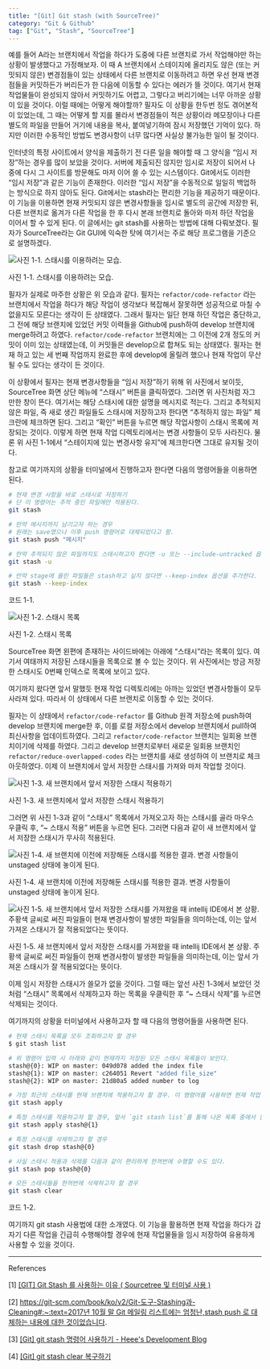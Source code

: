 ```yaml
---
title: "[Git] Git stash (with SourceTree)"
category: "Git & Github"
tag: ["Git", "Stash", "SourceTree"]
---
```


예를 들어 A라는 브랜치에서 작업을 하다가 도중에 다른 브랜치로 가서 작업해야만 하는 상황이 발생했다고 가정해보자. 이 때 A 브랜치에서 스테이지에 올리지도 않은 (또는 커밋되지 않은) 변경점들이 있는 상태에서 다른 브랜치로 이동하려고 하면 우선 현재 변경점들을 커밋하든가 버리든가 한 다음에 이동할 수 있다는 에러가 뜰 것이다. 여기서 현재 작업물들이 완성되지 않아서 커밋하기도 어렵고, 그렇다고 버리기에는 너무 아까운 상황이 있을 것이다. 이럴 때에는 어떻게 해야할까? 필자도 이 상황을 한두번 정도 겪어본적이 있었는데, 그 때는 어떻게 할 지를 몰라서 변경점들이 적은 상황이라 메모장이나 다른 별도의 파일을 만들어 거기에 내용을 복사, 붙여넣기하여 잠시 저장했던 기억이 있다. 하지만 이러한 수동적인 방법도 변경사항이 너무 많다면 사실상 불가능한 일이 될 것이다. 

인터넷의 특정 사이트에서 양식을 제출하기 전 다른 일을 해야할 때 그 양식을 “임시 저장”하는 경우를 많이 보았을 것이다. 서버에 제출되진 않지만 임시로 저장이 되어서 나중에 다시 그 사이트를 방문해도 마저 이어 쓸 수 있는 시스템이다. Git에서도 이러한 “임시 저장”과 같은 기능이 존재한다. 이러한 “임시 저장”을 수동적으로 일일히 백업하는 방식으로 하지 않아도 된다. Git에서는 stash라는 편리한 기능을 제공하기 때문이다. 이 기능을 이용하면 현재 커밋되지 않은 변경사항들을 임시로 별도의 공간에 저장한 뒤, 다른 브랜치로 옮겨가 다른 작업을 한 후 다시 본래 브랜치로 돌아와 마저 하던 작업을 이어서 할 수 있게 된다. 이 글에서는 git stash를 사용하는 방법에 대해 다뤄보겠다. 필자가 SourceTree라는 Git GUI에 익숙한 탓에 여기서는 주로 해당 프로그램을 기준으로 설명하겠다. 

![사진 1-1. 스태시를 이용하려는 모습.](/images/2025-08-19/git-stash/1.png)

사진 1-1. 스태시를 이용하려는 모습.

필자가 실제로 마주한 상황은 위 모습과 같다. 필자는 `refactor/code-refactor` 라는 브랜치에서 작업을 하다가 해당 작업이 생각보다 복잡해서 잘못하면 성공적으로 마칠 수 없을지도 모른다는 생각이 든 상태였다. 그래서 필자는 일단 현재 하던 작업은 중단하고, 그 전에 해당 브랜치에 있었던 커밋 이력들을 Github에 push하여 develop 브랜치에 merge하려고 하였다. `refactor/code-refactor` 브랜치에는 그 이전에 2개 정도의 커밋이 이미 있는 상태였는데, 이 커밋들은 develop으로 합쳐도 되는 상태였다. 필자는 현재 하고 있는 세 번째 작업까지 완료한 후에 develop에 올릴려 했으나 현재 작업이 무산될 수도 있다는 생각이 든 것이다. 

이 상황에서 필자는 현재 변경사항들을 “임시 저장”하기 위해 위 사진에서 보이듯, SourceTree 화면 상단 메뉴에 “스태시” 버튼을 클릭하였다. 그러면 위 사진처럼 자그만한 창이 뜬다. 여기서는 해당 스태시에 대한 설명을 메시지로 적는다. 그리고 추적되지 않은 파일, 즉 새로 생긴 파일들도 스태시에 저장하고자 한다면 “추적하지 않는 파일” 체크란에 체크하면 된다. 그리고 “확인” 버튼을 누르면 해당 작업사항이 스태시 목록에 저장되는 것이다. 이렇게 하면 현재 작업 디렉토리에서는 변경 사항들이 모두 사라진다. 물론 위 사진 1-1에서 “스테이지에 있는 변경사항 유지”에 체크한다면 그대로 유지될 것이다. 

참고로 여기까지의 상황을 터미널에서 진행하고자 한다면 다음의 명령어들을 이용하면 된다. 

```bash
# 현재 변경 사항을 바로 스태시로 저장하기
# 단 이 명령어는 추적 중인 파일에만 적용된다. 
git stash

# 만약 메시지까지 남기고자 하는 경우
# 원래는 save였으나 이후 push 명령어로 대체되었다고 함.
git stash push "메시지"

# 만약 추적되지 않은 파일까지도 스태시하고자 한다면 -u 또는 --include-untracked 옵션을 추가한다.
git stash -u

# 만약 stage에 올린 파일들은 stash하고 싶지 않다면 --keep-index 옵션을 추가한다.
git stash --keep-index
```

코드 1-1.

![사진 1-2. 스태시 목록](/images/2025-08-19/git-stash/2.png)

사진 1-2. 스태시 목록

SourceTree 화면 왼편에 존재하는 사이드바에는 아래에 “스태시”라는 목록이 있다. 여기서 여태까지 저장된 스태시들을 목록으로 볼 수 있는 것이다. 위 사진에서는 방금 저장한 스태시도 0번째 인덱스로 목록에 보이고 있다. 

여기까지 왔다면 앞서 말했듯 현재 작업 디렉토리에는 아까는 있었던 변경사항들이 모두 사라져 있다. 따라서 이 상태에서 다른 브랜치로 이동할 수 있는 것이다. 

필자는 이 상태에서 `refactor/code-refactor` 를 Github 원격 저장소에 push하여 develop 브랜치에 merge한 후, 이를 로컬 저장소에서 develop 브랜치에서 pull하여 최신사항을 업데이트하였다. 그리고 `refactor/code-refactor` 브랜치는 일회용 브랜치이기에 삭제를 하였다. 그리고 develop 브랜치로부터 새로운 일회용 브랜치인 `refactor/reduce-overlapped-codes` 라는 브랜치를 새로 생성하여 이 브랜치로 체크아웃하였다. 이제 이 브랜치에서 앞서 저장한 스태시를 가져와 마저 작업할 것이다. 

![사진 1-3. 새 브랜치에서 앞서 저장한 스태시 적용하기](/images/2025-08-19/git-stash/3.png)

사진 1-3. 새 브랜치에서 앞서 저장한 스태시 적용하기

그러면 위 사진 1-3과 같이 “스태시” 목록에서 가져오고자 하는 스태시를 골라 마우스 우클릭 후, “~ 스태시 적용” 버튼을 누르면 된다. 그러면 다음과 같이 새 브랜치에서 앞서 저장한 스태시가 무사히 적용된다. 

![사진 1-4. 새 브랜치에 이전에 저장해둔 스태시를 적용한 결과. 변경 사항들이 unstaged 상태에 놓이게 된다. ](/images/2025-08-19/git-stash/4.png)

사진 1-4. 새 브랜치에 이전에 저장해둔 스태시를 적용한 결과. 변경 사항들이 unstaged 상태에 놓이게 된다. 

![사진 1-5. 새 브랜치에서 앞서 저장한 스태시를 가져왔을 때 intellij IDE에서 본 상황. 주황색 글씨로 써진 파일들이 현재 변경사항이 발생한 파일들을 의미하는데, 이는 앞서 가져온 스태시가 잘 적용되었다는 뜻이다. ](/images/2025-08-19/git-stash/5.png)

사진 1-5. 새 브랜치에서 앞서 저장한 스태시를 가져왔을 때 intellij IDE에서 본 상황. 주황색 글씨로 써진 파일들이 현재 변경사항이 발생한 파일들을 의미하는데, 이는 앞서 가져온 스태시가 잘 적용되었다는 뜻이다. 

이제 임시 저장한 스태시가 쓸모가 없을 것이다. 그럴 때는 앞선 사진 1-3에서 보았던 것처럼 “스태시” 목록에서 삭제하고자 하는 목록을 우클릭한 후 “~ 스태시 삭제”를 누르면 삭제되는 것이다. 

여기까지의 상황을 터미널에서 사용하고자 할 때 다음의 명령어들을 사용하면 된다. 

```bash
# 현재 스태시 목록을 모두 조회하고자 할 경우
$ git stash list

# 위 명령어 입력 시 아래와 같이 현재까지 저장된 모든 스태시 목록들이 보인다. 
stash@{0}: WIP on master: 049d078 added the index file
stash@{1}: WIP on master: c264051 Revert "added file_size"
stash@{2}: WIP on master: 21d80a5 added number to log

# 가장 최근의 스태시를 현재 브랜치에 적용하고자 할 경우. 이 명령어를 사용하면 현재 작업 디렉토리에 스태시에 저장된 변경사항들이 뜰 것이다. 
git stash apply

# 특정 스태시를 적용하고자 할 경우, 앞서 `git stash list`를 통해 나온 목록 중에서 원하는 스태시 id를 입력하면 된다.
git stash apply stash@{1}

# 특정 스태시를 삭제하고자 할 경우
git stash drop stash@{0}

# 사실 스태시 적용과 삭제를 다음과 같이 편리하게 한꺼번에 수행할 수도 있다.
git stash pop stash@{0} 

# 모든 스태시들을 한꺼번에 삭제하고자 할 경우
git stash clear
```

코드 1-2.

여기까지 git stash 사용법에 대한 소개였다. 이 기능을 활용하면 현재 작업을 하다가 갑자기 다른 작업을 긴급히 수행해야할 경우에 현재 작업물들을 임시 저장하여 유용하게 사용할 수 있을 것이다. 

---

References

[1] [[GIT] Git Stash 를 사용하는 이유 ( Sourcetree 및 터미널 사용 )](https://beanistory.tistory.com/72)

[2] [https://git-scm.com/book/ko/v2/Git-도구-Stashing과-Cleaning#:~:text=2017년 10월 말 Git 메일링 리스트에는 엄청난,stash push 로 대체하는 내용에 대한 것이었습니다](https://git-scm.com/book/ko/v2/Git-%EB%8F%84%EA%B5%AC-Stashing%EA%B3%BC-Cleaning#:~:text=2017%EB%85%84%2010%EC%9B%94%20%EB%A7%90%20Git%20%EB%A9%94%EC%9D%BC%EB%A7%81%20%EB%A6%AC%EC%8A%A4%ED%8A%B8%EC%97%90%EB%8A%94%20%EC%97%84%EC%B2%AD%EB%82%9C,stash%20push%20%EB%A1%9C%20%EB%8C%80%EC%B2%B4%ED%95%98%EB%8A%94%20%EB%82%B4%EC%9A%A9%EC%97%90%20%EB%8C%80%ED%95%9C%20%EA%B2%83%EC%9D%B4%EC%97%88%EC%8A%B5%EB%8B%88%EB%8B%A4).

[3] [[Git] git stash 명령어 사용하기 - Heee's Development Blog](https://gmlwjd9405.github.io/2018/05/18/git-stash.html)

[4] [[Git] git stash clear 복구하기](https://systorage.tistory.com/entry/Git-git-stash-clear-%EB%B3%B5%EA%B5%AC%ED%95%98%EA%B8%B0)